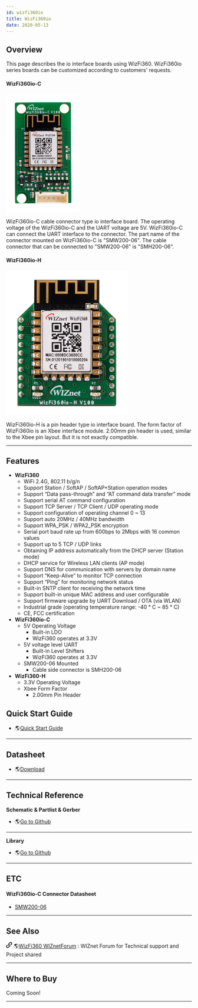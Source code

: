 ```yaml
---
id: wizfi360io
title: WizFi360io
date: 2020-05-13
---
```


## Overview

This page describes the io interface boards using WizFi360. WizFi360io
series boards can be customized according to customers' requests.

#### WizFi360io-C

![](/img/products/wizfi360/board/wizfi360io-c/wizfi360io-c.png)

WizFi360io-C cable connector type io interface board. The operating
voltage of the WizFi360io-C and the UART voltage are 5V. WizFi360io-C
can connect the UART interface to the connector. The part name of the
connector mounted on WizFi360io-C is "SMW200-06". The cable connector
that can be connected to "SMW200-06" is "SMH200-06".

#### WizFi360io-H

![](/img/products/wizfi360/board/wizfi360io-h/wizfi360-h.png)

WizFi360io-H is a pin header type io interface board. The form factor of
WizFi360io is an Xbee interface module. 2.00mm pin header is used,
similar to the Xbee pin layout. But it is not exactly compatible.

-----

## Features

  - **WizFi360**
      - WiFi 2.4G, 802.11 b/g/n
      - Support Station / SoftAP / SoftAP+Station operation modes
      - Support “Data pass-through” and “AT command data transfer” mode
      - Support serial AT command configuration
      - Support TCP Server / TCP Client / UDP operating mode
      - Support configuration of operating channel 0 \~ 13
      - Support auto 20MHz / 40MHz bandwidth
      - Support WPA\_PSK / WPA2\_PSK encryption
      - Serial port baud rate up from 600bps to 2Mbps with 16 common
        values
      - Support up to 5 TCP / UDP links
      - Obtaining IP address automatically from the DHCP server (Station
        mode)
      - DHCP service for Wireless LAN clients (AP mode)
      - Support DNS for communication with servers by domain name
      - Support “Keep-Alive” to monitor TCP connection
      - Support “Ping” for monitoring network status
      - Built-in SNTP client for receiving the network time
      - Support built-in unique MAC address and user configurable
      - Support firmware upgrade by UART Download / OTA (via WLAN)
      - Industrial grade (operating temperature range: -40 ° C \~ 85 °
        C)
      - CE, FCC certification 
  - **WizFi360io-C**
      - 5V Operating Voltage
          - Built-in LDO
          - WizFi360 operates at 3.3V
      - 5V voltage level UART
          - Built-in Level Shifters
          - WizFi360 operates at 3.3V
      - SMW200-06 Mounted
          - Cable side connector is SMH200-06
  - **WizFi360-H**
      - 3.3V Operating Voltage
      - Xbee Form Factor
          - 2.00mm Pin Header
          
## Quick Start Guide

  - 🌎[Quick Start Guide](documents#quick-start-guide)

-----

## Datasheet

  - 🌎[Download](documents#wizfi360io-series)

-----

## Technical Reference

**Schematic & Partlist & Gerber**

  - 🌎[Go to Github](https://github.com/Wiznet/Hardware-Files-of-WIZnet/tree/master/07_WizFi_Module)

-----

**Library**

  - 🌎[Go to Github](https://github.com/WIZnet-WizFi360/Release)

-----

## ETC

#### WizFi360io-C Connector Datasheet

  - [SMW200-06](/img/products/wizfi360/board/wizfi360io-c/smw200-nn.pdf)

-----

## See Also

![](/img/link.png) 🌎[WizFi360 WIZnetForum](https://forum.wiznet.io/c/wifi-module/wizfi360) : WIZnet Forum for Technical support and Project shared

-----

## Where to Buy

 Coming Soon\!



-----
